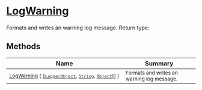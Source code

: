 # [LogWarning](./ILoggerObjectExtensions-100663348.md)

Formats and writes an warning log message.
Return type:
## Methods

| Name | Summary | 
| --- | --- | 
| <sub>[LogWarning](./ILoggerObjectExtensions-100663348.md) ( [`ILoggerObject`](./../ILoggerObject.md), [`String`](https://docs.microsoft.com/en-us/dotnet/api/System.String), [`Object`](https://docs.microsoft.com/en-us/dotnet/api/System.Object)[] )</sub><img width=200/>| <sub>Formats and writes an warning log message.</sub>| <br>


